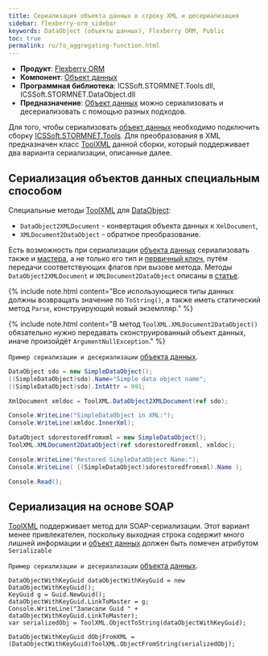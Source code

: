 ```yaml
---
title: Сериализация объекта данных в строку XML и десериализация
sidebar: flexberry-orm_sidebar
keywords: DataObject (объекты данных), Flexberry ORM, Public
toc: true
permalink: ru/fo_aggregating-function.html
---
```

* **Продукт**: [Flexberry ORM](fo_flexberry-o-r-m.html)
* **Компонент**: [Объект данных](fo_dataobject.html)
* **Программная библиотека**: ICSSoft.STORMNET.Tools.dll, ICSSoft.STORMNET.DataObject.dll
* **Предназначение**: [Объект данных](fo_dataobject.html)  можно сериализовать и десериализовать с помощью разных подходов.

Для того, чтобы сериализовать [объект данных](fo_dataobject.html) необходимо подключить сборку [ICSSoft.STORMNET.Tools](fo_ics-soft-stormnet-tools.html). Для преобразования в XML предназначен класс [ToolXML](fo_ics-soft-stormnet-tools.html) данной сборки, который поддерживает два варианта сериализации, описанные далее. 

## Сериализация объектов данных специальным способом

Специальные методы [ToolXML](fo_ics-soft-stormnet-tools.html) для [DataObject](fo_dataobject.html):

*  `DataObject2XMLDocument` - конвертация объекта данных к `XmlDocument`,
*  `XMLDocument2DataObject` - обратное преобразование. 

Есть возможность при сериализации [объекта данных](fo_dataobject.html) сериализовать также и [мастера](fd_master-association.html), а не только его тип и [первичный ключ](fo_primary-keys-objects.html), путём передачи соответствующих флагов при вызове метода.
Методы `DataObject2XMLDocument` и `XMLDocument2DataObject` описаны в [статье](fo_ics-soft-stormnet-tools.html).

{% include note.html content="Все использующиеся типы данных должны возвращать значение по `ToString()`, а также иметь статический метод `Parse`, конструирующий новый экземпляр." %}

{% include note.html content="В метод `ToolXML.XMLDocument2DataObject()` обязательно нужно передавать сконструированный объект данных, иначе произойдёт `ArgumentNullException`." %}

`Пример сериализации и десериализации` [объекта данных](fo_dataobject.html).

``` csharp
DataObject sdo = new SimpleDataObject();
((SimpleDataObject)sdo).Name="Simple data object name";
((SimpleDataObject)sdo).IntAttr = 991;

XmlDocument xmldoc = ToolXML.DataObject2XMLDocument(ref sdo);

Console.WriteLine("SimpleDataObject in XML:");
Console.WriteLine(xmldoc.InnerXml);

DataObject sdorestoredfromxml = new SimpleDataObject();
ToolXML.XMLDocument2DataObject(ref sdorestoredfromxml, xmldoc);

Console.WriteLine("Restored SimpleDataObject Name:");
Console.WriteLine( ((SimpleDataObject)sdorestoredfromxml).Name );

Console.Read();
```

## Сериализация на основе SOAP

[ToolXML](fo_ics-soft-stormnet-tools.html) поддерживает метод для SOAP-сериализации. Этот вариант менее привлекателен, поскольку выходная строка содержит много лишней информации и [объект данных](fo_dataobject.html) должен быть помечен атрибутом `Serializable`

`Пример сериализации и десериализации` [объекта данных](fo_dataobject.html).

```
DataObjectWithKeyGuid dataObjectWithKeyGuid = new DataObjectWithKeyGuid();
KeyGuid g = Guid.NewGuid();
dataObjectWithKeyGuid.LinkToMaster = g;
Console.WriteLine("Записали Guid " + dataObjectWithKeyGuid.LinkToMaster);
var serializedObj = ToolXML.ObjectToString(dataObjectWithKeyGuid);

DataObjectWithKeyGuid dObjFromXML = (DataObjectWithKeyGuid)ToolXML.ObjectFromString(serializedObj);
```
